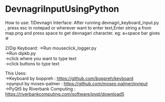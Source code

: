 # DevnagriInputUsingPython


How to use:
1)Devnagri Interface:
After running devnagri_keyboard_input.py , press esc
in notepad or wherever want to enter text,Enter string a from map.png and press space to get devnagari character. eg: a+space bar gives अ

2)Dip Keyboard:
->Run mouseclick_logger.py<br>
->Run dipkb.py<br>
->click where you want to type text<br>
->click buttons to type text<br>

This Uses:<br>
->Keyboard by boppreh : https://github.com/boppreh/keyboard <br>
->pynput by moses-palmer : https://github.com/moses-palmer/pynput<br/>
->PyQt5 by Riverbank Computing : https://riverbankcomputing.com/software/pyqt/download5<br/>
